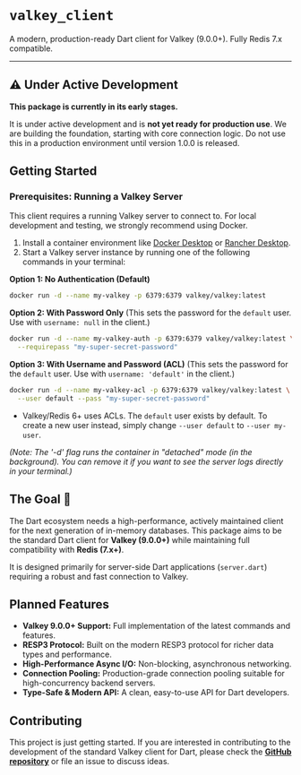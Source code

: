 # `valkey_client`

[](https://pub.dev/packages/valkey_client)

A modern, production-ready Dart client for Valkey (9.0.0+). Fully Redis 7.x compatible.

-----

## ⚠️ Under Active Development

**This package is currently in its early stages.**

It is under active development and is **not yet ready for production use**. We are building the foundation, starting with core connection logic. Do not use this in a production environment until version 1.0.0 is released.


## Getting Started

### Prerequisites: Running a Valkey Server

This client requires a running Valkey server to connect to. For local development and testing, we strongly recommend using Docker.

1.  Install a container environment like [Docker Desktop](https://www.docker.com/products/docker-desktop/) or [Rancher Desktop](https://rancherdesktop.io/).
2.  Start a Valkey server instance by running one of the following commands in your terminal:

**Option 1: No Authentication (Default)**
```bash
docker run -d --name my-valkey -p 6379:6379 valkey/valkey:latest
````

**Option 2: With Password Only**
(This sets the password for the `default` user. Use with `username: null` in the client.)

```bash
docker run -d --name my-valkey-auth -p 6379:6379 valkey/valkey:latest \
  --requirepass "my-super-secret-password"
```

**Option 3: With Username and Password (ACL)**
(This sets the password for the `default` user. Use with `username: 'default'` in the client.)

```bash
docker run -d --name my-valkey-acl -p 6379:6379 valkey/valkey:latest \
  --user default --pass "my-super-secret-password"
```

  * Valkey/Redis 6+ uses ACLs. The `default` user exists by default. To create a new user instead, simply change `--user default` to `--user my-user`.

*(Note: The '-d' flag runs the container in "detached" mode (in the background). You can remove it if you want to see the server logs directly in your terminal.)*


## The Goal 🎯

The Dart ecosystem needs a high-performance, actively maintained client for the next generation of in-memory databases. This package aims to be the standard Dart client for **Valkey (9.0.0+)** while maintaining full compatibility with **Redis (7.x+)**.

It is designed primarily for server-side Dart applications (`server.dart`) requiring a robust and fast connection to Valkey.

## Planned Features

  * **Valkey 9.0.0+ Support:** Full implementation of the latest commands and features.
  * **RESP3 Protocol:** Built on the modern RESP3 protocol for richer data types and performance.
  * **High-Performance Async I/O:** Non-blocking, asynchronous networking.
  * **Connection Pooling:** Production-grade connection pooling suitable for high-concurrency backend servers.
  * **Type-Safe & Modern API:** A clean, easy-to-use API for Dart developers.

## Contributing

This project is just getting started. If you are interested in contributing to the development of the standard Valkey client for Dart, please check the **[GitHub repository](https://github.com/infradise/valkey_client)** or file an issue to discuss ideas.